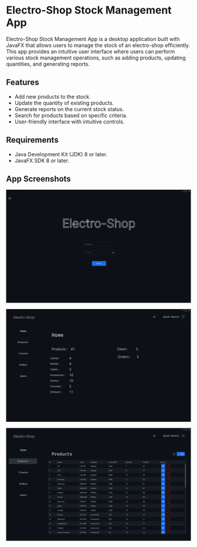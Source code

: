 # Electro-Shop Stock Management App
Electro-Shop Stock Management App is a desktop application built with JavaFX that allows users to manage the stock of an electro-shop efficiently. 
This app provides an intuitive user interface where users can perform various stock management operations, such as adding products, updating quantities, and generating reports.

## Features
 - Add new products to the stock.
 - Update the quantity of existing products.
 - Generate reports on the current stock status.
 - Search for products based on specific criteria.
- User-friendly interface with intuitive controls.

## Requirements
- Java Development Kit (JDK) 8 or later.
- JavaFX SDK 8 or later.

## App Screenshots 

![sign in page](https://github.com/ayoubouria/electro-shop/blob/master/Screenshot%20from%202023-05-20%2011-49-32.png)

![home page](https://github.com/ayoubouria/electro-shop/blob/master/Screenshot%20from%202023-05-20%2011-49-47.png)

![Products Page](https://github.com/ayoubouria/electro-shop/blob/master/Screenshot%20from%202023-05-20%2011-49-54.png)



